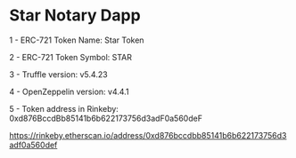 # Star Notary Dapp

1 - ERC-721 Token Name: Star Token

2 - ERC-721 Token Symbol: STAR

3 - Truffle version: v5.4.23

4 - OpenZeppelin version: v4.4.1
    
5 - Token address in Rinkeby: 0xd876BccdBb85141b6b622173756d3adF0a560deF

   https://rinkeby.etherscan.io/address/0xd876bccdbb85141b6b622173756d3adf0a560def
